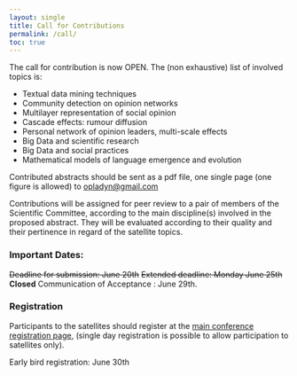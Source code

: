 ```yaml
---
layout: single
title: Call for Contributions
permalink: /call/
toc: true
---
```


The call for contribution is now OPEN. The (non exhaustive) list of involved topics is:

* Textual data mining techniques
* Community detection on opinion networks
* Multilayer representation of social opinion
* Cascade effects: rumour diffusion
* Personal network of opinion leaders, multi-scale effects
* Big Data and scientific research
* Big Data and social practices
* Mathematical models of language emergence and evolution

Contributed abstracts should be sent as a pdf file, one single page (one figure is allowed) to [opladyn@gmail.com](mailto:opladyn@gmail.com)

Contributions will be assigned for peer review to a pair of members of the Scientific Committee, according to the main discipline(s) involved in the proposed abstract. They will be evaluated according to their quality and their pertinence in regard of the satellite topics.

### Important Dates:

~~Deadline for submission: June 20th~~ ~~Extended deadline: Monday June 25th~~ **Closed**
Communication of Acceptance : June 29th.

### Registration

Participants to the satellites should register at the [main conference registration page](https://ccs2018.web.auth.gr/registration), (single day registration is possible to allow participation to satellites only).

Early bird registration: June 30th
